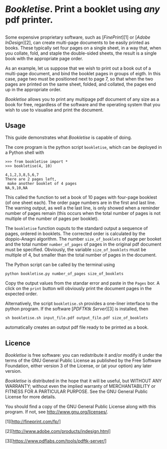 
# *Bookletise*. Print a booklet using _any_ pdf printer.


##  

Some expensive proprietary software, such as [_FinePrint_][1] or [_Adobe InDesign_][2],
can create multi-page documents to be easily printed as books. 
These typically set four pages on a single sheet, in a way that,
when you collate, fold, and staple the double-sided sheets, the result is a single book with the appropriate page order.


As an example, let us suppose that we wish to print out a book out of a multi-page document,
and bind the booklet pages in groups of eigth.
In this case,  page two must be positioned next to page 7, so that when the two pages are printed on the same sheet,
folded, and collated, the pages end up in the appropriate order.

*Bookletise* allows you to print any multipage pdf document of any size as a book for free,
regardless of the software and the operating system that you wish to use to visualise and print the document.



## Usage

This guide demonstrates what *Bookletise* is capable of doing.

The core program is the python script `bookletise`, which can be deployed in a Python shell with
```{python}
>>> from bookletise import *
>>> bookletise(4, 10)
```
```
4,1,2,3,8,5,6,7
There are 2 pages left,
 make another booklet of 4 pages
NA,9,10,NA
```
This called the function to set a book of 10 pages with four-page booklest (of one sheet each).
The order page numbers are in the first and last line. The warning output, as well a the last line, is only
showed when a reminder number of pages remain (this occurs when the total number of pages is not multiple of the
number of pages per booklet).

The `bookletise` function ouputs to the standard output a sequence of pages, ordered in booklets.
The corrected order is calculated by the doppio-Anagni algorithm.
The number `size_of_booklets` of page per booket and the total number `number_of_pages`  of pages in the original pdf document must be specified. Obviously, the variable `size_of_booklets` must be multiple of 4,
but smaller than the total number of pages in the document.

The Python script can be called by the terminal using
```{sh}
python bookletise.py number_of_pages size_of_booklets
```

Copy the output values from the standar error and paste in the `Pages` bor. A click on the `print` button will obviously
print the document pages in the expected order.


Alternatively, the script `bookletise.sh` provides a one-liner interface to the python program.
If the software [_PDFTKtk Server_][3] is installed, then
```{sh}
sh bookletise.sh input_file.pdf output_file.pdf size_of_booklets
```
automatically creates an output pdf file ready to be printed as a book.

## Licence

*Bookletise* is free software: you can redistribute it and/or
modify it under the terms of the GNU General Public License as
published by the Free Software Foundation, either version 3 of the
License, or (at your option) any later version.

*Bookletise* is distributed in the hope that it will be useful,
but WITHOUT ANY WARRANTY; without even the implied warranty of
MERCHANTABILITY or FITNESS FOR A PARTICULAR PURPOSE.  See the GNU
General Public License for more details.

You should find a copy of the GNU General Public License
along with this program.  If not, see <http://www.gnu.org/licenses/>.




[1][http://fineprint.com/fp/]

[2][http://www.adobe.com/products/indesign.html]

[3][https://www.pdflabs.com/tools/pdftk-server/]
